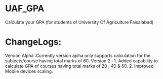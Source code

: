 # UAF_GPA
Calculate your GPA (for students of University Of Agriculture Faisalabad)
# ChangeLogs:
 Version Alpha :Currently version aplha only supports calculation for the subjects/course having total marks of 60.
 Version 2 : 1. Added capability to calculate GPA of courses having total marks of 20 , 40 & 60.
             2. Improved Mobile devices scaling.
